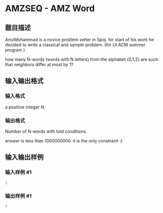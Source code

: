 # AMZSEQ - AMZ Word

## 题目描述

AmzMohammad is a novice problem setter in Spoj. for start of his work he decided to write a classical and sample problem. (for UI ACM summer program )

how many N-words (words with N letters) from the alphabet {0,1,2} are such that neighbors differ at most by 1?

## 输入输出格式

### 输入格式

a positive integer N.

### 输出格式

Number of N-words with told conditions.

answer is less than 1000000000. it is the only constraint :)

## 输入输出样例

### 输入样例 #1

```cpp
2
```


### 输出样例 #1

```cpp
7
```


